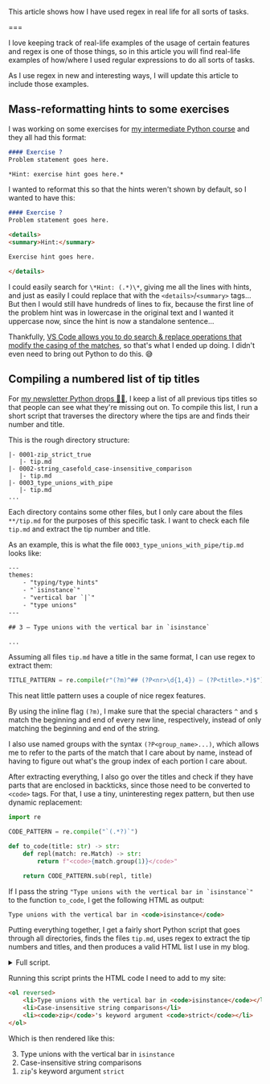 This article shows how I have used regex in real life for all sorts of tasks.

===


I love keeping track of real-life examples of the usage of certain features and regex is one of those things, so in this article you will find real-life examples of how/where I used regular expressions to do all sorts of tasks.

As I use regex in new and interesting ways, I will update this article to include those examples.


## Mass-reformatting hints to some exercises

I was working on some exercises for [my intermediate Python course](/courses/intermediate-python-course) and they all had this format:

```markdown
#### Exercise ?
Problem statement goes here.

*Hint: exercise hint goes here.*
```

I wanted to reformat this so that the hints weren't shown by default, so I wanted to have this:

```markdown
#### Exercise ?
Problem statement goes here.

<details>
<summary>Hint:</summary>

Exercise hint goes here.

</details>
```

I could easily search for `\*Hint: (.*)\*`, giving me all the lines with hints, and just as easily I could replace that with the `<details>`/`<summary>` tags...
But then I would still have hundreds of lines to fix, because the first line of the problem hint was in lowercase in the original text and I wanted it uppercase now, since the hint is now a standalone sentence...

Thankfully, [VS Code allows you to do search & replace operations that modify the casing of the matches](/blog/til/change-casing-in-search-and-replace), so that's what I ended up doing.
I didn't even need to bring out Python to do this. 😅


## Compiling a numbered list of tip titles

For [my newsletter Python drops 🐍💧](/drops), I keep a list of all previous tips titles so that people can see what they're missing out on.
To compile this list, I run a short script that traverses the directory where the tips are and finds their number and title.

This is the rough directory structure:

```
|- 0001-zip_strict_true
   |- tip.md
|- 0002-string_casefold_case-insensitive_comparison
   |- tip.md
|- 0003_type_unions_with_pipe
   |- tip.md
...
```

Each directory contains some other files, but I only care about the files `**/tip.md` for the purposes of this specific task.
I want to check each file `tip.md` and extract the tip number and title.

As an example, this is what the file `0003_type_unions_with_pipe/tip.md` looks like:

```txt
---
themes:
    - "typing/type hints"
    - "`isinstance`"
    - "vertical bar `|`"
    - "type unions"
---

## 3 – Type unions with the vertical bar in `isinstance`

...
```

Assuming all files `tip.md` have a title in the same format, I can use regex to extract them:

```py
TITLE_PATTERN = re.compile(r"(?m)^## (?P<nr>\d{1,4}) – (?P<title>.*)$")
```

This neat little pattern uses a couple of nice regex features.

By using the inline flag `(?m)`, I make sure that the special characters `^` and `$` match the beginning and end of every new line, respectively, instead of only matching the beginning and end of the string.

I also use named groups with the syntax `(?P<group_name>...)`, which allows me to refer to the parts of the match that I care about by name, instead of having to figure out what's the group index of each portion I care about.

After extracting everything, I also go over the titles and check if they have parts that are enclosed in backticks, since those need to be converted to `<code>` tags.
For that, I use a tiny, uninteresting regex pattern, but then use dynamic replacement:

```py
import re

CODE_PATTERN = re.compile("`(.*?)`")

def to_code(title: str) -> str:
    def repl(match: re.Match) -> str:
        return f"<code>{match.group(1)}</code>"

    return CODE_PATTERN.sub(repl, title)
```

If I pass the string ``"Type unions with the vertical bar in `isinstance`"`` to the function `to_code`, I get the following HTML as output:

```html
Type unions with the vertical bar in <code>isinstance</code>
```

Putting everything together, I get a fairly short Python script that goes through all directories, finds the files `tip.md`, uses regex to extract the tip numbers and titles, and then produces a valid HTML list I use in my blog.

<details markdown="1">
<summary>Full script.</summary>

```py
from pathlib import Path
import re

TITLE_PATTERN = re.compile(r"(?m)^## (?P<nr>\d{1,4}) – (?P<title>.*)$")
CODE_PATTERN = re.compile("`(.*?)`")

def to_code(title: str) -> str:
    def repl(match: re.Match) -> str:
        return f"<code>{match.group(1)}</code>"

    return CODE_PATTERN.sub(repl, title)

if __name__ == "__main__":
    titles: list[tuple[int, str]] = []
    for tip in Path(".").rglob("**/tip.md"):
        contents = tip.read_text()
        if (match := TITLE_PATTERN.search(contents)):
            titles.append(
                (int(match.group("nr")), match.group("title"))
            )

    html_lines = ["<ol reversed>"]
    for nr, title in sorted(titles, reverse=True):
        html_lines.append(f"    <li>{to_code(title)}</li>")
    html_lines.append("</ol>")
    html = "\n".join(html_lines)
    print(html)
```

</details>

Running this script prints the HTML code I need to add to my site:

```html
<ol reversed>
    <li>Type unions with the vertical bar in <code>isinstance</code></li>
    <li>Case-insensitive string comparisons</li>
    <li><code>zip</code>'s keyword argument <code>strict</code></li>
</ol>
```

Which is then rendered like this:

<ol reversed>
    <li>Type unions with the vertical bar in <code>isinstance</code></li>
    <li>Case-insensitive string comparisons</li>
    <li><code>zip</code>'s keyword argument <code>strict</code></li>
</ol>
